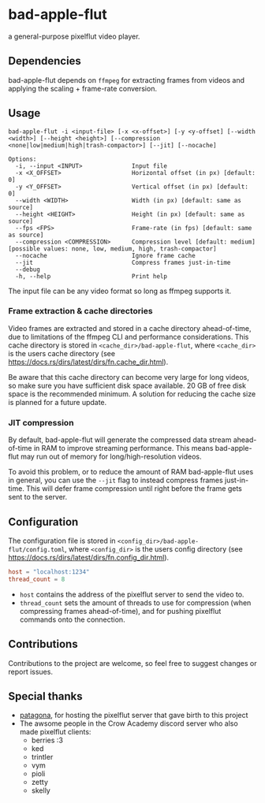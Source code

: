 # bad-apple-flut
a general-purpose pixelflut video player.

## Dependencies
bad-apple-flut depends on `ffmpeg` for extracting frames from videos and applying the scaling + frame-rate conversion.

## Usage
```
bad-apple-flut -i <input-file> [-x <x-offset>] [-y <y-offset] [--width <width>] [--height <height>] [--compression <none|low|medium|high|trash-compactor>] [--jit] [--nocache]

Options:
  -i, --input <INPUT>              Input file
  -x <X_OFFSET>                    Horizontal offset (in px) [default: 0]
  -y <Y_OFFSET>                    Vertical offset (in px) [default: 0]
  --width <WIDTH>                  Width (in px) [default: same as source]
  --height <HEIGHT>                Height (in px) [default: same as source]
  --fps <FPS>                      Frame-rate (in fps) [default: same as source]
  --compression <COMPRESSION>      Compression level [default: medium] [possible values: none, low, medium, high, trash-compactor]
  --nocache                        Ignore frame cache
  --jit                            Compress frames just-in-time
  --debug                      
  -h, --help                       Print help

```
The input file can be any video format so long as ffmpeg supports it.

### Frame extraction & cache directories
Video frames are extracted and stored in a cache directory ahead-of-time, due to limitations of the ffmpeg CLI and performance considerations. This cache directory is stored in `<cache_dir>/bad-apple-flut`, where `<cache_dir>` is the users cache directory (see https://docs.rs/dirs/latest/dirs/fn.cache_dir.html).

Be aware that this cache directory can become very large for long videos, so make sure you have sufficient disk space available. 20 GB of free disk space is the recommended minimum. A solution for reducing the cache size is planned for a future update.

### JIT compression
By default, bad-apple-flut will generate the compressed data stream ahead-of-time in RAM to improve streaming performance. This means bad-apple-flut may run out of memory for long/high-resolution videos.

To avoid this problem, or to reduce the amount of RAM bad-apple-flut uses in general, you can use the `--jit` flag to instead compress frames just-in-time. This will defer frame compression until right before the frame gets sent to the server. 

## Configuration
The configuration file is stored in `<config_dir>/bad-apple-flut/config.toml`, where `<config_dir>` is the users config directory (see https://docs.rs/dirs/latest/dirs/fn.config_dir.html).

```toml
host = "localhost:1234"
thread_count = 8
```

- `host` contains the address of the pixelflut server to send the video to.
- `thread_count` sets the amount of threads to use for compression (when compressing frames ahead-of-time), and for pushing pixelflut commands onto the connection.

## Contributions
Contributions to the project are welcome, so feel free to suggest changes or report issues.

## Special thanks
- [patagona](https://github.com/patagonaa), for hosting the pixelflut server that gave birth to this project
- The awsome people in the Crow Academy discord server who also made pixelflut clients:
  - berries :3
  - ked
  - trintler
  - vym
  - pioli
  - zetty
  - skelly

